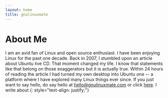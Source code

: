 ```yaml
---
layout: home
title: gnulinuxmate
---
```

# About Me

I am an avid fan of Linux and open source enthusiast. I have been enjoying Linux for the past one decade. Back in 2007, I stumbled upon an article about Ubuntu live CD. That moment changed my life. I know that statements like that belong on those exaggerators but it is actually true. Within 24 hours of reading the article I had turned my own desktop into Ubuntu one -- a platform where I have explored many Linux things ever since. If you just want to say hello, do say hello at [hello@gnulinuxmate.com](mailto:hello@gnulinuxmate.com) or click [here](/contact). I write about <span class="typed" style="color:#cf0000"></span>
{: style="text-align: justify;"}
